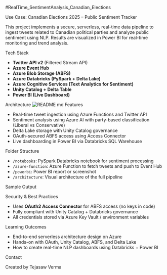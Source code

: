 #RealTime_SentimentAnalysis_Canadian_Elections
 
Use Case: Canadian Elections 2025 – Public Sentiment Tracker

This project implements a secure, serverless, real-time data pipeline to ingest tweets related to Canadian political parties and analyze public sentiment using NLP. Results are visualized in Power BI for real-time monitoring and trend analysis.

Tech Stack

- **Twitter API v2** (Filtered Stream API)
- **Azure Event Hub**
- **Azure Blob Storage (ABFS)**
- **Azure Databricks (PySpark + Delta Lake)**
- **Azure Cognitive Services (Text Analytics for Sentiment)**
- **Unity Catalog + Delta Table**
- **Power BI (Live Dashboard)**

Architecture
![README md](https://github.com/user-attachments/assets/a61f41fc-b359-4502-88ba-3563f106d0a4)
Features

- Real-time tweet ingestion using Azure Functions and Twitter API
- Sentiment analysis using Azure AI with party-based classification (Liberal vs Conservative)
- Delta Lake storage with Unity Catalog governance
- OAuth-secured ABFS access using Access Connector
- Live dashboarding in Power BI via Databricks SQL Warehouse


Folder Structure

- `/notebooks`: PySpark Databricks notebook for sentiment processing
- `/azure-function`: Azure Function to fetch tweets and push to Event Hub
- `/powerbi`: Power BI report or screenshot
- `/architecture`: Visual architecture of the full pipeline

Sample Output


Security & Best Practices

- Uses **OAuth2 Access Connector** for ABFS access (no keys in code)
- Fully compliant with Unity Catalog + Databricks governance
- All credentials stored via Azure Key Vault / environment variables


Learning Outcomes

- End-to-end serverless architecture design on Azure
- Hands-on with OAuth, Unity Catalog, ABFS, and Delta Lake
- How to create real-time NLP dashboards using Databricks + Power BI

Contact

Created by Tejasaw Verma

